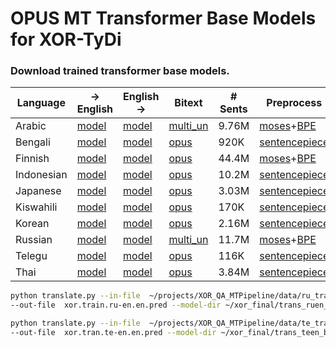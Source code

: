 # OPUS MT Transformer Base Models for XOR-TyDi

### Download trained transformer base models.
Language |→ English |English →  | Bitext | # Sents | Preprocess | 
---|---|---|---|---|---|
Arabic | [model](https://drive.google.com/uc?id=1gaMwPd6aXr1qGBAQWK_P05lL2eK9uKVI)|  [model](https://drive.google.com/uc?id=1gR78oAPtWlvesMD9oLEGJKnf0lUU6PS6)  | [multi_un](https://drive.google.com/uc?id=1wJOEYNT8szepLEKb8tQsnD36A7DIiXcj) | 9.76M | [moses](https://github.com/moses-smt/mosesdecoder/tree/master/scripts/tokenizer)+[BPE](https://github.com/glample/fastBPE) 
Bengali | [model](https://drive.google.com/uc?id=1DFN4Uo6QQXk4MckWp-Ebc9uRv9tXC_qv)| [model](https://drive.google.com/uc?id=1yGv4gXg1H8x7lgM6F6d16FkhLBLuUrws)  | [opus](https://drive.google.com/uc?id=1d2z3SKv9OyYWwsxTJfknpgt1r1UT3jvx) | 920K | [sentencepiece](https://github.com/google/sentencepiece) 
Finnish| [model](https://drive.google.com/uc?id=19gaMSTGUPbeErGaWnsduBrel_eGpPx7J) | [model](https://drive.google.com/uc?id=1l4rUzYPUNiO9sYcjoCaBK_b7XKJwYVFu)  | [opus](https://drive.google.com/uc?id=1wk7U--iUsHJ0auaR26arRG6ckm0mVMWi) | 44.4M |[moses](https://github.com/moses-smt/mosesdecoder/tree/master/scripts/tokenizer)+[BPE](https://github.com/glample/fastBPE) 
Indonesian | [model](https://drive.google.com/uc?id=1CJCa-CuYZwwGkXbURBIGZfeQmW_1E9I5) | [model](https://drive.google.com/uc?id=1xwOjzz9WCoMQ29eC1CrLC_l_Ql8d6c-H)  | [opus](https://drive.google.com/uc?id=1jxRxUL0vpuPDD0IbzIUAfiBetV0wa6bf) | 10.2M | [sentencepiece](https://github.com/google/sentencepiece) 
Japanese | [model](https://drive.google.com/uc?id=1M8zKXtcrzMWNIytFREgd6l9lSOfgmMbQ) | [model](https://drive.google.com/uc?id=1SJwVsbGdLWYYJPbIsvTLPcG9e0-VnnSp) | [opus](https://drive.google.com/uc?id=14mq-MRVUqErP3bblg7B4oeKLsBvBx8Q_) | 3.03M | [sentencepiece](https://github.com/google/sentencepiece) 
Kiswahili | [model](https://drive.google.com/uc?id=1ZUmXGVIw1MwlwGkqc6D3qI5133aG1cg4) | [model](https://drive.google.com/uc?id=1gz9bZ_WELnJEDonIfrhc_LhyOr5JP3Qk)  | [opus](https://drive.google.com/uc?id=1vGu36fMQ6lsQdrDAvcmBAx7CYjanQvUt) | 170K | [sentencepiece](https://github.com/google/sentencepiece)
Korean | [model](https://drive.google.com/uc?id=1IqXuhXqMtaXa1SNI9Ku4DNR4aXlpiJqj) | [model](https://drive.google.com/uc?id=178l--ieKjgFQLGzNBwozD3MsfrOCwFNC)  | [opus](https://drive.google.com/uc?id=1uXCxiRsHERsqL8O8UDLWLNeJxmreqjpB) | 2.16M | [sentencepiece](https://github.com/google/sentencepiece) 
Russian | [model](https://drive.google.com/uc?id=1BElogTFzXfVf0Okb1hYwCjkAMSPyHVd2) | [model](https://drive.google.com/uc?id=1j1QD0z7UY9gPS902b-YllPdKBOGOqy8)  | [multi_un](https://drive.google.com/uc?id=1dGaMvhmI1nfnCvQArxVD_3FNZ1VN64ut) | 11.7M | [moses](https://github.com/moses-smt/mosesdecoder/tree/master/scripts/tokenizer)+[BPE](https://github.com/glample/fastBPE) 
Telegu | [model](https://drive.google.com/uc?id=1iLGSX-5LgY2v8mIAxZHDGxMCUmwmbbER) | [model](https://drive.google.com/uc?id=1siz00Sek5qwIiG7CGEqwvvhiOc9Zlqxm) | [opus](https://drive.google.com/uc?id=1cJRcBZoPkUM8vovLuLf8vDFL674M5y72) | 116K   | [sentencepiece](https://github.com/google/sentencepiece) 
Thai | [model](https://drive.google.com/uc?id=1rTLBabW7PQNBP6XcDvhZ6T1B4ba5R7A7) | [model](https://drive.google.com/uc?id=1XCfNVbjJfm-eL_IgWTlSnQSAPWsvTC63)  | [opus](https://drive.google.com/uc?id=1bBxT4M-ZZrU17-c2kFdVuObSby4WwH91) | 3.84M | [sentencepiece](https://github.com/google/sentencepiece) 




```bash
python translate.py --in-file  ~/projects/XOR_QA_MTPipeline/data/ru_train_input.txt \
--out-file  xor.train.ru-en.en.pred --model-dir ~/xor_final/trans_ruen_base/ --moses
```
```bash
python translate.py --in-file  ~/projects/XOR_QA_MTPipeline/data/te_train_input.txt \
--out-file  xor.tran.te-en.en.pred --model-dir ~/xor_final/trans_teen_base/ --spiece
```
